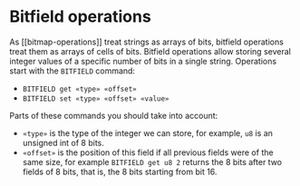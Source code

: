 # Bitfield operations
As [[bitmap-operations]] treat strings as arrays of bits, bitfield operations treat them as arrays of cells of bits. Bitfield operations allow storing several integer values of a specific number of bits in a single string. Operations start with the `BITFIELD` command:

* `BITFIELD get «type» «offset»`
* `BITFIELD set «type» «offset» «value»`

Parts of these commands you should take into account:
* `«type»` is the type of the integer we can store, for example, `u8` is an unsigned int of 8 bits.
* `«offset»` is the position of this field if all previous fields were of the same size, for example `BITFIELD get u8 2` returns the 8 bits after two fields of 8 bits, that is, the 8 bits starting from bit 16.
